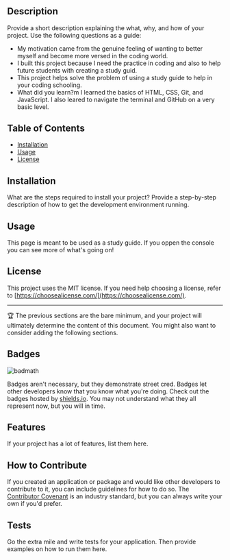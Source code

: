 # <Coding-Bootcamp-Prework-Study-Guide>

## Description

Provide a short description explaining the what, why, and how of your project. Use the following questions as a guide:

- My motivation came from the genuine feeling of wanting to better myself and become more versed in the coding world.
- I built this project because I need the practice in coding and also to help future students with creating a study guid.
- This project helps solve the problem of using a study guide to help in your coding schooling.
- What did you learn?m I learned the basics of HTML, CSS, Git, and JavaScript. I also leared to navigate the terminal and GitHub on a very basic level.

## Table of Contents

- [Installation](#installation)
- [Usage](#usage)
- [License](#license)

## Installation

What are the steps required to install your project? Provide a step-by-step description of how to get the development environment running.

## Usage

This page is meant to be used as a study guide. If you oppen the console you can see more of what's going on!

## License

This project uses the MIT license. If you need help choosing a license, refer to [https://choosealicense.com/](https://choosealicense.com/).

---

🏆 The previous sections are the bare minimum, and your project will ultimately determine the content of this document. You might also want to consider adding the following sections.

## Badges

![badmath](https://img.shields.io/github/languages/top/nielsenjared/badmath)

Badges aren't necessary, but they demonstrate street cred. Badges let other developers know that you know what you're doing. Check out the badges hosted by [shields.io](https://shields.io/). You may not understand what they all represent now, but you will in time.

## Features

If your project has a lot of features, list them here.

## How to Contribute

If you created an application or package and would like other developers to contribute to it, you can include guidelines for how to do so. The [Contributor Covenant](https://www.contributor-covenant.org/) is an industry standard, but you can always write your own if you'd prefer.

## Tests

Go the extra mile and write tests for your application. Then provide examples on how to run them here.
